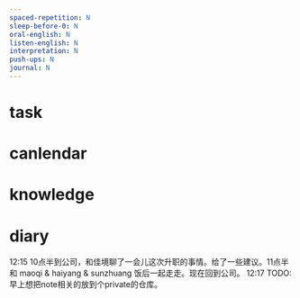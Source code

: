 ```yaml
---
spaced-repetition: N
sleep-before-0: N
oral-english: N
listen-english: N
interpretation: N
push-ups: N
journal: N
---
```


# task

# canlendar

# knowledge

# diary

12:15 10点半到公司，和佳境聊了一会儿这次升职的事情。给了一些建议。11点半和 maoqi & haiyang & sunzhuang 饭后一起走走。现在回到公司。
12:17 TODO: 早上想把note相关的放到个private的仓库。